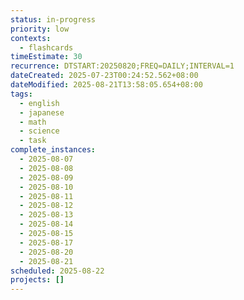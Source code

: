 ```yaml
---
status: in-progress
priority: low
contexts:
  - flashcards
timeEstimate: 30
recurrence: DTSTART:20250820;FREQ=DAILY;INTERVAL=1
dateCreated: 2025-07-23T00:24:52.562+08:00
dateModified: 2025-08-21T13:58:05.654+08:00
tags:
  - english
  - japanese
  - math
  - science
  - task
complete_instances:
  - 2025-08-07
  - 2025-08-08
  - 2025-08-09
  - 2025-08-10
  - 2025-08-11
  - 2025-08-12
  - 2025-08-13
  - 2025-08-14
  - 2025-08-15
  - 2025-08-17
  - 2025-08-20
  - 2025-08-21
scheduled: 2025-08-22
projects: []
---
```


